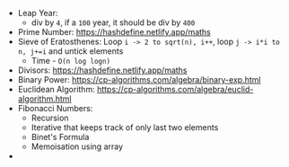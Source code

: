- Leap Year:
  - div by `4`, if a `100` year, it should be div by `400`
- Prime Number: https://hashdefine.netlify.app/maths
- Sieve of Eratosthenes: Loop `i -> 2 to sqrt(n), i++`, loop `j -> i*i to n, j+=i` and untick elements
  - Time - `O(n log logn)`
- Divisors: https://hashdefine.netlify.app/maths
- Binary Power: https://cp-algorithms.com/algebra/binary-exp.html
- Euclidean Algorithm: https://cp-algorithms.com/algebra/euclid-algorithm.html
- Fibonacci Numbers:
  - Recursion
  - Iterative that keeps track of only last two elements 
  - Binet's Formula
  - Memoisation using array
- 
